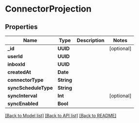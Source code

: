 # ConnectorProjection

## Properties
Name | Type | Description | Notes
------------ | ------------- | ------------- | -------------
**_id** | **UUID** |  | [optional] 
**userId** | **UUID** |  | 
**inboxId** | **UUID** |  | 
**createdAt** | **Date** |  | 
**connectorType** | **String** |  | 
**syncScheduleType** | **String** |  | 
**syncInterval** | **Int** |  | [optional] 
**syncEnabled** | **Bool** |  | 

[[Back to Model list]](../README#documentation-for-models) [[Back to API list]](../README#documentation-for-api-endpoints) [[Back to README]](../README)


